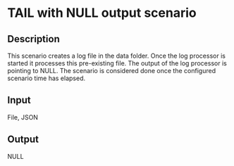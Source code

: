 # TAIL with NULL output scenario

## Description

This scenario creates a log file in the data folder.
Once the log processor is started it processes this pre-existing file.
The output of the log processor is pointing to NULL.
The scenario is considered done once the configured scenario time has elapsed.

## Input

File, JSON

## Output

NULL
